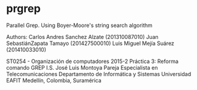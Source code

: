 # prgrep
Parallel Grep. Using Boyer-Moore's string search algorithm

Authors:
Carlos Andres Sanchez Alzate (201310087010)
Juan SebastiánZapata Tamayo (201427500010)
Luis Miguel Mejía Suárez (201410033010)

ST0254 - Organización de computadores 2015-2
Práctica 3: Reforma comando GREP
I.S. José Luis Montoya Pareja Especialista en Telecomunicaciones Departamento de Informática y Sistemas Universidad EAFIT Medellín, Colombia, Suramérica
